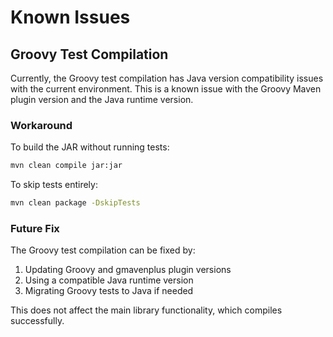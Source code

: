 # Known Issues

## Groovy Test Compilation

Currently, the Groovy test compilation has Java version compatibility issues with the current environment. This is a
known issue with the Groovy Maven plugin version and the Java runtime version.

### Workaround

To build the JAR without running tests:

```bash
mvn clean compile jar:jar
```

To skip tests entirely:

```bash
mvn clean package -DskipTests
```

### Future Fix

The Groovy test compilation can be fixed by:

1. Updating Groovy and gmavenplus plugin versions
2. Using a compatible Java runtime version
3. Migrating Groovy tests to Java if needed

This does not affect the main library functionality, which compiles successfully.
